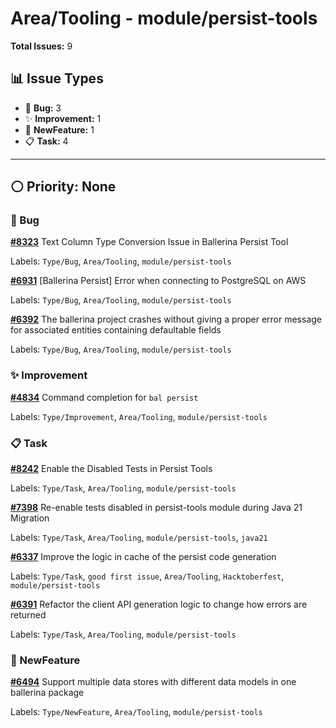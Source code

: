 # Area/Tooling - module/persist-tools

**Total Issues:** 9

## 📊 Issue Types

- 🐛 **Bug:** 3
- ✨ **Improvement:** 1
- 🚀 **NewFeature:** 1
- 📋 **Task:** 4

---

## ⚪ Priority: None

### 🐛 Bug

**[#8323](https://github.com/ballerina-platform/ballerina-library/issues/8323)** Text Column Type Conversion Issue in Ballerina Persist Tool

Labels: `Type/Bug`, `Area/Tooling`, `module/persist-tools`

**[#6931](https://github.com/ballerina-platform/ballerina-library/issues/6931)** [Ballerina Persist] Error when connecting to PostgreSQL on AWS

Labels: `Type/Bug`, `Area/Tooling`, `module/persist-tools`

**[#6392](https://github.com/ballerina-platform/ballerina-library/issues/6392)** The ballerina project crashes without giving a proper error message for associated entities containing defaultable fields

Labels: `Type/Bug`, `Area/Tooling`, `module/persist-tools`

### ✨ Improvement

**[#4834](https://github.com/ballerina-platform/ballerina-library/issues/4834)** Command completion for `bal persist`

Labels: `Type/Improvement`, `Area/Tooling`, `module/persist-tools`

### 📋 Task

**[#8242](https://github.com/ballerina-platform/ballerina-library/issues/8242)** Enable the Disabled Tests in Persist Tools

Labels: `Type/Task`, `Area/Tooling`, `module/persist-tools`

**[#7398](https://github.com/ballerina-platform/ballerina-library/issues/7398)** Re-enable tests disabled in persist-tools module during Java 21 Migration

Labels: `Type/Task`, `Area/Tooling`, `module/persist-tools`, `java21`

**[#6337](https://github.com/ballerina-platform/ballerina-library/issues/6337)** Improve the logic in cache of the persist code generation 

Labels: `Type/Task`, `good first issue`, `Area/Tooling`, `Hacktoberfest`, `module/persist-tools`

**[#6391](https://github.com/ballerina-platform/ballerina-library/issues/6391)** Refactor the client API generation logic to change how errors are returned

Labels: `Type/Task`, `Area/Tooling`, `module/persist-tools`

### 🚀 NewFeature

**[#6494](https://github.com/ballerina-platform/ballerina-library/issues/6494)** Support multiple data stores with different data models in one ballerina package

Labels: `Type/NewFeature`, `Area/Tooling`, `module/persist-tools`

